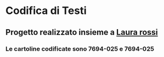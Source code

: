<h1> Codifica di Testi </h1> 

 <h2> Progetto realizzato insieme a <a href="https://github.com/silviab98/CodificaTesti1920"> Laura rossi </a>  </h2>

<h3> Le cartoline codificate sono 7694-025 e 7694-025 </h3>
